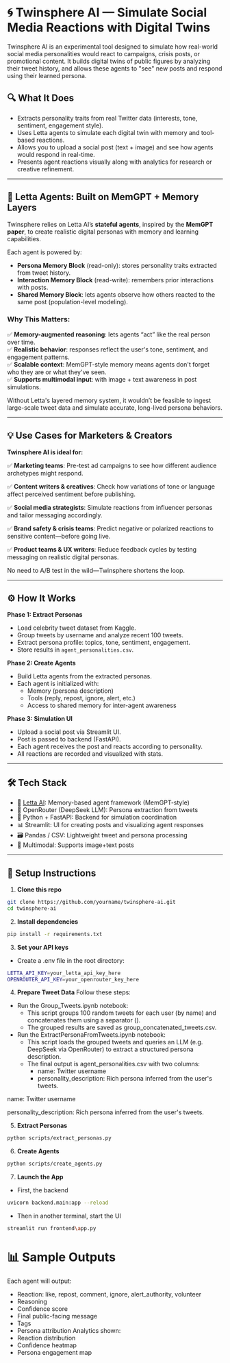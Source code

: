 # 🌀 Twinsphere AI — Simulate Social Media Reactions with Digital Twins

Twinsphere AI is an experimental tool designed to simulate how real-world social media personalities would react to campaigns, crisis posts, or promotional content. It builds digital twins of public figures by analyzing their tweet history, and allows these agents to "see" new posts and respond using their learned persona. 

## 🔍 What It Does

- Extracts personality traits from real Twitter data (interests, tone, sentiment, engagement style).
- Uses Letta agents to simulate each digital twin with memory and tool-based reactions.
- Allows you to upload a social post (text + image) and see how agents would respond in real-time.
- Presents agent reactions visually along with analytics for research or creative refinement.

---

## 🧠 Letta Agents: Built on MemGPT + Memory Layers

Twinsphere relies on Letta AI’s **stateful agents**, inspired by the **MemGPT paper**, to create realistic digital personas with memory and learning capabilities.

Each agent is powered by:
- **Persona Memory Block** (read-only): stores personality traits extracted from tweet history.
- **Interaction Memory Block** (read-write): remembers prior interactions with posts.
- **Shared Memory Block**: lets agents observe how others reacted to the same post (population-level modeling).

### Why This Matters:
✅ **Memory-augmented reasoning**: lets agents “act” like the real person over time.  
✅ **Realistic behavior**: responses reflect the user's tone, sentiment, and engagement patterns.  
✅ **Scalable context**: MemGPT-style memory means agents don't forget who they are or what they've seen.  
✅ **Supports multimodal input**: with image + text awareness in post simulations.

Without Letta's layered memory system, it wouldn’t be feasible to ingest large-scale tweet data and simulate accurate, long-lived persona behaviors.

---

## 💡 Use Cases for Marketers & Creators

**Twinsphere AI is ideal for:**

✅ **Marketing teams**: Pre-test ad campaigns to see how different audience archetypes might respond.

✅ **Content writers & creatives**: Check how variations of tone or language affect perceived sentiment before publishing.

✅ **Social media strategists**: Simulate reactions from influencer personas and tailor messaging accordingly.

✅ **Brand safety & crisis teams**: Predict negative or polarized reactions to sensitive content—before going live.

✅ **Product teams & UX writers**: Reduce feedback cycles by testing messaging on realistic digital personas.

No need to A/B test in the wild—Twinsphere shortens the loop.

---

## ⚙️ How It Works

**Phase 1: Extract Personas**
- Load celebrity tweet dataset from Kaggle.
- Group tweets by username and analyze recent 100 tweets.
- Extract persona profile: topics, tone, sentiment, engagement.
- Store results in `agent_personalities.csv`.

**Phase 2: Create Agents**
- Build Letta agents from the extracted personas.
- Each agent is initialized with:
  - Memory (persona description)
  - Tools (reply, repost, ignore, alert, etc.)
  - Access to shared memory for inter-agent awareness

**Phase 3: Simulation UI**
- Upload a social post via Streamlit UI.
- Post is passed to backend (FastAPI).
- Each agent receives the post and reacts according to personality.
- All reactions are recorded and visualized with stats.

---

## 🛠 Tech Stack

- 🧠 [Letta AI](https://letta.com): Memory-based agent framework (MemGPT-style)
- 🧾 OpenRouter (DeepSeek LLM): Persona extraction from tweets
- 🐍 Python + FastAPI: Backend for simulation coordination
- 📊 Streamlit: UI for creating posts and visualizing agent responses
- 🗃 Pandas / CSV: Lightweight tweet and persona processing
- 📸 Multimodal: Supports image+text posts

---

## 🚀 Setup Instructions

1. **Clone this repo**
```bash
git clone https://github.com/yourname/twinsphere-ai.git
cd twinsphere-ai
```

2. **Install dependencies**
```bash
pip install -r requirements.txt
```

3. **Set your API keys**
- Create a .env file in the root directory:
```bash
LETTA_API_KEY=your_letta_api_key_here
OPENROUTER_API_KEY=your_openrouter_key_here
```

4. **Prepare Tweet Data**
Follow these steps:
- Run the Group_Tweets.ipynb notebook:
  - This script groups 100 random tweets for each user (by name) and concatenates them using a separator (<ENDOFTWEET>).
  - The grouped results are saved as group_concatenated_tweets.csv.
- Run the ExtractPersonaFromTweets.ipynb notebook:
  - This script loads the grouped tweets and queries an LLM (e.g. DeepSeek via OpenRouter) to extract a structured persona description.
  - The final output is agent_personalities.csv with two columns:
    - name: Twitter username
    - personality_description: Rich persona inferred from the user's tweets.

name: Twitter username

personality_description: Rich persona inferred from the user's tweets.

5. **Extract Personas**
```bash
python scripts/extract_personas.py
```

6. **Create Agents**
```bash
python scripts/create_agents.py
```

7. **Launch the App**
- First, the backend
```bash
uvicorn backend.main:app --reload
```
- Then in another terminal, start the UI
```bash
streamlit run frontend\app.py
```

# 📊 Sample Outputs
Each agent will output:
- Reaction: like, repost, comment, ignore, alert_authority, volunteer
- Reasoning
- Confidence score
- Final public-facing message
- Tags
- Persona attribution
Analytics shown:
- Reaction distribution
- Confidence heatmap
- Persona engagement map
